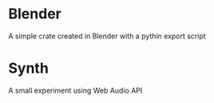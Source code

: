 # Blender
A simple crate created in Blender with a pythin export script

# Synth
A small experiment using Web Audio API
